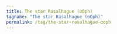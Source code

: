 ```yaml
---
title: The star Rasalhague (αOph)
tagname: "The star Rasalhague (αOph)"
permalink: /tag/the-star-rasalhague-αoph
---
```

